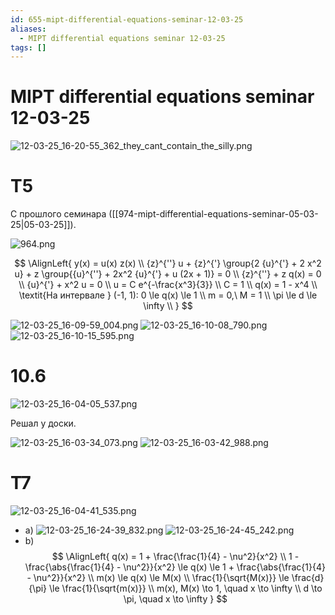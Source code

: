```yaml
---
id: 655-mipt-differential-equations-seminar-12-03-25
aliases:
  - MIPT differential equations seminar 12-03-25
tags: []
---
```


# MIPT differential equations seminar 12-03-25

![12-03-25_16-20-55_362_they_cant_contain_the_silly.png](assets/imgs/12-03-25_16-20-55_362_they_cant_contain_the_silly.png)
# T5

С прошлого семинара ([[974-mipt-differential-equations-seminar-05-03-25|05-03-25]]).

![964.png](assets/imgs/964.png)

$$
\AlignLeft{
y(x) = u(x) z(x) \\
{z}^{''} u + {z}^{'} \group{2 {u}^{'} + 2 x^2 u} + z \group{{u}^{''} + 2x^2 {u}^{'} + u (2x + 1)} = 0 \\
{z}^{''} + z q(x) = 0 \\
{u}^{'} + x^2 u = 0 \\
u = C e^{-\frac{x^3}{3}} \\
C = 1 \\
q(x) = 1 - x^4 \\
\textit{На интервале } (-1, 1): 0 \le q(x) \le 1  \\
m = 0,\ M = 1 \\
\pi \le d \le \infty \\
}
$$

![12-03-25_16-09-59_004.png](assets/imgs/12-03-25_16-09-59_004.png)
![12-03-25_16-10-08_790.png](assets/imgs/12-03-25_16-10-08_790.png)
![12-03-25_16-10-15_595.png](assets/imgs/12-03-25_16-10-15_595.png)

# 10.6

![12-03-25_16-04-05_537.png](assets/imgs/12-03-25_16-04-05_537.png)

Решал у доски.

![12-03-25_16-03-34_073.png](assets/imgs/12-03-25_16-03-34_073.png)
![12-03-25_16-03-42_988.png](assets/imgs/12-03-25_16-03-42_988.png)

# T7

![12-03-25_16-04-41_535.png](assets/imgs/12-03-25_16-04-41_535.png)

- a)
![12-03-25_16-24-39_832.png](assets/imgs/12-03-25_16-24-39_832.png)
![12-03-25_16-24-45_242.png](assets/imgs/12-03-25_16-24-45_242.png)
- b)
$$
\AlignLeft{
q(x) = 1 + \frac{\frac{1}{4} - \nu^2}{x^2} \\
1 - \frac{\abs{\frac{1}{4} - \nu^2}}{x^2} \le 
q(x) \le 
1 + \frac{\abs{\frac{1}{4} - \nu^2}}{x^2} \\
m(x) \le q(x) \le M(x) \\
\frac{1}{\sqrt{M(x)}} \le 
\frac{d}{\pi} \le 
\frac{1}{\sqrt{m(x)}} \\
m(x), M(x) \to 1, \quad x \to \infty \\
d \to \pi, \quad x \to \infty
}
$$
